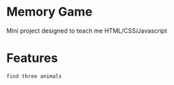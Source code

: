 # Memory Game
Mini project designed to teach me HTML/CSS/Javascript
# Features
    find three animals